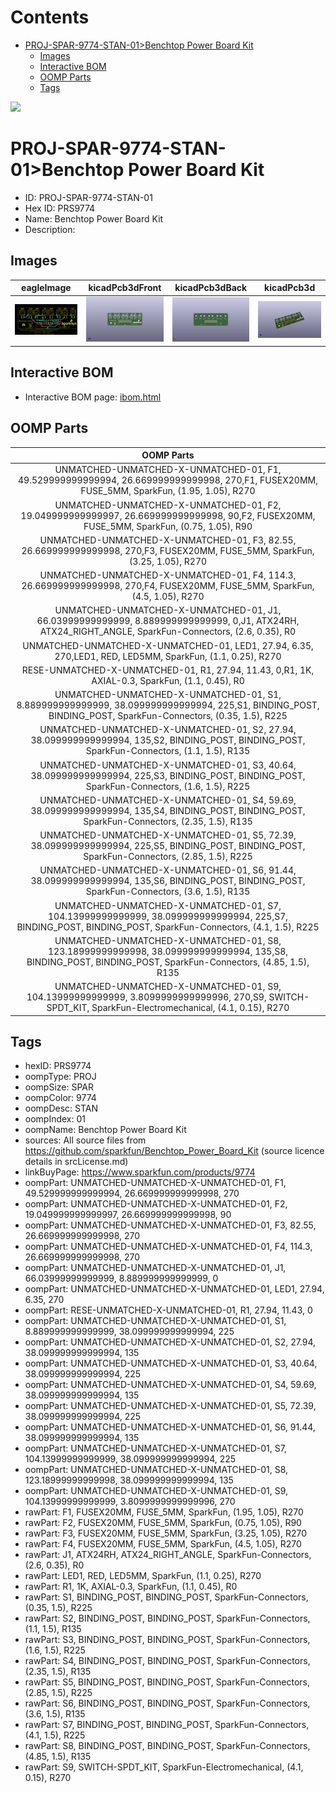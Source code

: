 



Contents
========

* [PROJ-SPAR-9774-STAN-01>Benchtop Power Board Kit](#proj-spar-9774-stan-01benchtop-power-board-kit)
	* [Images](#images)
	* [Interactive BOM](#interactive-bom)
	* [OOMP Parts](#oomp-parts)
	* [Tags](#tags)
  
![][im]
# PROJ-SPAR-9774-STAN-01>Benchtop Power Board Kit

- ID: PROJ-SPAR-9774-STAN-01
- Hex ID: PRS9774
- Name: Benchtop Power Board Kit
- Description: 

## Images
  
  

|eagleImage|kicadPcb3dFront|kicadPcb3dBack|kicadPcb3d|
| :---: | :---: | :---: | :---: |
|[![eagleImage](eagleImage_140.png)](eagleImage_600.png)|[![kicadPcb3dFront](kicadPcb3dFront_140.png)](kicadPcb3dFront_600.png)|[![kicadPcb3dBack](kicadPcb3dBack_140.png)](kicadPcb3dBack_600.png)|[![kicadPcb3d](kicadPcb3d_140.png)](kicadPcb3d_600.png)|

## Interactive BOM

- Interactive BOM page: [ibom.html](kicad/bom/ibom.html)

## OOMP Parts
  

|OOMP Parts|
| :---: |
|UNMATCHED-UNMATCHED-X-UNMATCHED-01, F1, 49.529999999999994, 26.669999999999998, 270,F1, FUSEX20MM, FUSE_5MM, SparkFun, (1.95, 1.05), R270|
|UNMATCHED-UNMATCHED-X-UNMATCHED-01, F2, 19.049999999999997, 26.669999999999998, 90,F2, FUSEX20MM, FUSE_5MM, SparkFun, (0.75, 1.05), R90|
|UNMATCHED-UNMATCHED-X-UNMATCHED-01, F3, 82.55, 26.669999999999998, 270,F3, FUSEX20MM, FUSE_5MM, SparkFun, (3.25, 1.05), R270|
|UNMATCHED-UNMATCHED-X-UNMATCHED-01, F4, 114.3, 26.669999999999998, 270,F4, FUSEX20MM, FUSE_5MM, SparkFun, (4.5, 1.05), R270|
|UNMATCHED-UNMATCHED-X-UNMATCHED-01, J1, 66.03999999999999, 8.889999999999999, 0,J1, ATX24RH, ATX24_RIGHT_ANGLE, SparkFun-Connectors, (2.6, 0.35), R0|
|UNMATCHED-UNMATCHED-X-UNMATCHED-01, LED1, 27.94, 6.35, 270,LED1, RED, LED5MM, SparkFun, (1.1, 0.25), R270|
|RESE-UNMATCHED-X-UNMATCHED-01, R1, 27.94, 11.43, 0,R1, 1K, AXIAL-0.3, SparkFun, (1.1, 0.45), R0|
|UNMATCHED-UNMATCHED-X-UNMATCHED-01, S1, 8.889999999999999, 38.099999999999994, 225,S1, BINDING_POST, BINDING_POST, SparkFun-Connectors, (0.35, 1.5), R225|
|UNMATCHED-UNMATCHED-X-UNMATCHED-01, S2, 27.94, 38.099999999999994, 135,S2, BINDING_POST, BINDING_POST, SparkFun-Connectors, (1.1, 1.5), R135|
|UNMATCHED-UNMATCHED-X-UNMATCHED-01, S3, 40.64, 38.099999999999994, 225,S3, BINDING_POST, BINDING_POST, SparkFun-Connectors, (1.6, 1.5), R225|
|UNMATCHED-UNMATCHED-X-UNMATCHED-01, S4, 59.69, 38.099999999999994, 135,S4, BINDING_POST, BINDING_POST, SparkFun-Connectors, (2.35, 1.5), R135|
|UNMATCHED-UNMATCHED-X-UNMATCHED-01, S5, 72.39, 38.099999999999994, 225,S5, BINDING_POST, BINDING_POST, SparkFun-Connectors, (2.85, 1.5), R225|
|UNMATCHED-UNMATCHED-X-UNMATCHED-01, S6, 91.44, 38.099999999999994, 135,S6, BINDING_POST, BINDING_POST, SparkFun-Connectors, (3.6, 1.5), R135|
|UNMATCHED-UNMATCHED-X-UNMATCHED-01, S7, 104.13999999999999, 38.099999999999994, 225,S7, BINDING_POST, BINDING_POST, SparkFun-Connectors, (4.1, 1.5), R225|
|UNMATCHED-UNMATCHED-X-UNMATCHED-01, S8, 123.18999999999998, 38.099999999999994, 135,S8, BINDING_POST, BINDING_POST, SparkFun-Connectors, (4.85, 1.5), R135|
|UNMATCHED-UNMATCHED-X-UNMATCHED-01, S9, 104.13999999999999, 3.8099999999999996, 270,S9, SWITCH-SPDT_KIT, SparkFun-Electromechanical, (4.1, 0.15), R270|

## Tags

- hexID: PRS9774
- oompType: PROJ
- oompSize: SPAR
- oompColor: 9774
- oompDesc: STAN
- oompIndex: 01
- oompName: Benchtop Power Board Kit
- sources: All source files from https://github.com/sparkfun/Benchtop_Power_Board_Kit (source licence details in srcLicense.md)
- linkBuyPage: https://www.sparkfun.com/products/9774
- oompPart: UNMATCHED-UNMATCHED-X-UNMATCHED-01, F1, 49.529999999999994, 26.669999999999998, 270
- oompPart: UNMATCHED-UNMATCHED-X-UNMATCHED-01, F2, 19.049999999999997, 26.669999999999998, 90
- oompPart: UNMATCHED-UNMATCHED-X-UNMATCHED-01, F3, 82.55, 26.669999999999998, 270
- oompPart: UNMATCHED-UNMATCHED-X-UNMATCHED-01, F4, 114.3, 26.669999999999998, 270
- oompPart: UNMATCHED-UNMATCHED-X-UNMATCHED-01, J1, 66.03999999999999, 8.889999999999999, 0
- oompPart: UNMATCHED-UNMATCHED-X-UNMATCHED-01, LED1, 27.94, 6.35, 270
- oompPart: RESE-UNMATCHED-X-UNMATCHED-01, R1, 27.94, 11.43, 0
- oompPart: UNMATCHED-UNMATCHED-X-UNMATCHED-01, S1, 8.889999999999999, 38.099999999999994, 225
- oompPart: UNMATCHED-UNMATCHED-X-UNMATCHED-01, S2, 27.94, 38.099999999999994, 135
- oompPart: UNMATCHED-UNMATCHED-X-UNMATCHED-01, S3, 40.64, 38.099999999999994, 225
- oompPart: UNMATCHED-UNMATCHED-X-UNMATCHED-01, S4, 59.69, 38.099999999999994, 135
- oompPart: UNMATCHED-UNMATCHED-X-UNMATCHED-01, S5, 72.39, 38.099999999999994, 225
- oompPart: UNMATCHED-UNMATCHED-X-UNMATCHED-01, S6, 91.44, 38.099999999999994, 135
- oompPart: UNMATCHED-UNMATCHED-X-UNMATCHED-01, S7, 104.13999999999999, 38.099999999999994, 225
- oompPart: UNMATCHED-UNMATCHED-X-UNMATCHED-01, S8, 123.18999999999998, 38.099999999999994, 135
- oompPart: UNMATCHED-UNMATCHED-X-UNMATCHED-01, S9, 104.13999999999999, 3.8099999999999996, 270
- rawPart: F1, FUSEX20MM, FUSE_5MM, SparkFun, (1.95, 1.05), R270
- rawPart: F2, FUSEX20MM, FUSE_5MM, SparkFun, (0.75, 1.05), R90
- rawPart: F3, FUSEX20MM, FUSE_5MM, SparkFun, (3.25, 1.05), R270
- rawPart: F4, FUSEX20MM, FUSE_5MM, SparkFun, (4.5, 1.05), R270
- rawPart: J1, ATX24RH, ATX24_RIGHT_ANGLE, SparkFun-Connectors, (2.6, 0.35), R0
- rawPart: LED1, RED, LED5MM, SparkFun, (1.1, 0.25), R270
- rawPart: R1, 1K, AXIAL-0.3, SparkFun, (1.1, 0.45), R0
- rawPart: S1, BINDING_POST, BINDING_POST, SparkFun-Connectors, (0.35, 1.5), R225
- rawPart: S2, BINDING_POST, BINDING_POST, SparkFun-Connectors, (1.1, 1.5), R135
- rawPart: S3, BINDING_POST, BINDING_POST, SparkFun-Connectors, (1.6, 1.5), R225
- rawPart: S4, BINDING_POST, BINDING_POST, SparkFun-Connectors, (2.35, 1.5), R135
- rawPart: S5, BINDING_POST, BINDING_POST, SparkFun-Connectors, (2.85, 1.5), R225
- rawPart: S6, BINDING_POST, BINDING_POST, SparkFun-Connectors, (3.6, 1.5), R135
- rawPart: S7, BINDING_POST, BINDING_POST, SparkFun-Connectors, (4.1, 1.5), R225
- rawPart: S8, BINDING_POST, BINDING_POST, SparkFun-Connectors, (4.85, 1.5), R135
- rawPart: S9, SWITCH-SPDT_KIT, SparkFun-Electromechanical, (4.1, 0.15), R270



[im]: kicadPcb3d_450.png
